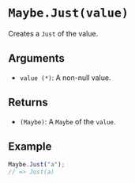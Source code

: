 # `Maybe.Just(value)`

Creates a `Just` of the value.

## Arguments

* `value (*)`: A non-null value.

## Returns

* `(Maybe)`: A `Maybe` of the `value`.

## Example

```javascript
Maybe.Just("a");
// => Just(a)
```
